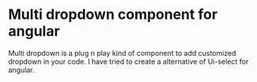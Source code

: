 # Multi dropdown component for angular
 Multi dropdown is a plug n play kind of component to add customized dropdown in your code. I have tried to create a alternative of Ui-select for angular.
